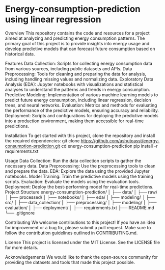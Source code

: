# Energy-consumption-prediction using linear regression
Overview
This repository contains the code and resources for a project aimed at analyzing and predicting energy consumption patterns. The primary goal of this project is to provide insights into energy usage and develop predictive models that can forecast future consumption based on historical data.

Features
Data Collection: Scripts for collecting energy consumption data from various sources, including public datasets and APIs.
Data Preprocessing: Tools for cleaning and preparing the data for analysis, including handling missing values and normalizing data.
Exploratory Data Analysis (EDA): Jupyter notebooks with visualizations and statistical analyses to understand the patterns and trends in energy consumption.
Predictive Modeling: Implementation of various machine learning models to predict future energy consumption, including linear regression, decision trees, and neural networks.
Evaluation: Metrics and methods for evaluating the performance of the predictive models, ensuring accuracy and reliability.
Deployment: Scripts and configurations for deploying the predictive models into a production environment, making them accessible for real-time predictions.

Installation
To get started with this project, clone the repository and install the required dependencies:
git clone https://github.com/ashutoasst/energy-consumption-prediction.git
cd energy-consumption-prediction
pip install -r requirements.txt

Usage
Data Collection: Run the data collection scripts to gather the necessary data.
Data Preprocessing: Use the preprocessing tools to clean and prepare the data.
EDA: Explore the data using the provided Jupyter notebooks.
Model Training: Train the predictive models using the training scripts.
Evaluation: Evaluate the models using the evaluation tools.
Deployment: Deploy the best-performing model for real-time predictions.
Project Structure
energy-consumption-prediction/
│
├── data/
│   ├── raw/
│   ├── processed/
│
├── notebooks/
│   ├── eda/
│   ├── modeling/
│
├── src/
│   ├── data_collection/
│   ├── preprocessing/
│   ├── modeling/
│   ├── evaluation/
│   ├── deployment/
│
├── requirements.txt
├── README.md
└── .gitignore

Contributing
We welcome contributions to this project! If you have an idea for improvement or a bug fix, please submit a pull request. Make sure to follow the contribution guidelines outlined in CONTRIBUTING.md.

License
This project is licensed under the MIT License. See the LICENSE file for more details.

Acknowledgements
We would like to thank the open-source community for providing the datasets and tools that made this project possible.


